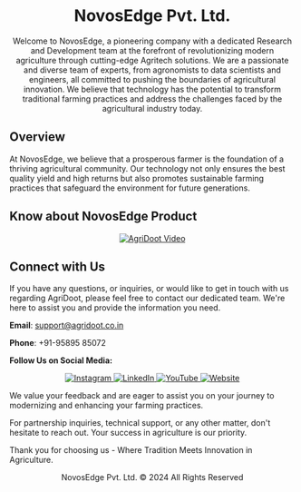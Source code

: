 <div align="center">

# NovosEdge Pvt. Ltd.

Welcome to NovosEdge, a pioneering company with a dedicated Research and Development team at the forefront of revolutionizing modern agriculture through cutting-edge Agritech solutions. We are a passionate and diverse team of experts, from agronomists to data scientists and engineers, all committed to pushing the boundaries of agricultural innovation. We believe that technology has the potential to transform traditional farming practices and address the challenges faced by the agricultural industry today.

</div>

## Overview

At NovosEdge, we believe that a prosperous farmer is the foundation of a thriving agricultural community. Our technology not only ensures the best quality yield and high returns but also promotes sustainable farming practices that safeguard the environment for future generations.

## Know about NovosEdge Product

<div align="center">

[![AgriDoot Video](https://img.youtube.com/vi/AZeCwOVYC78/0.jpg)](https://www.youtube.com/watch?v=AZeCwOVYC78)

</div>

## Connect with Us

If you have any questions, or inquiries, or would like to get in touch with us regarding AgriDoot, please feel free to contact our dedicated team. We're here to assist you and provide the information you need.

**Email**: [support@agridoot.co.in](mailto:support@agridoot.co.in)

**Phone**: +91-95895 85072

**Follow Us on Social Media:**

<div align="center">
  
<a href="https://www.instagram.com/agri_doot" target="_blank">
  <img src="https://img.shields.io/badge/Instagram-%23E4405F.svg?&style=for-the-badge&logo=instagram&logoColor=white" alt="Instagram">
</a>

<a href="https://www.linkedin.com/in/agridoot" target="_blank">
  <img src="https://img.shields.io/badge/LinkedIn-%230077B5.svg?&style=for-the-badge&logo=linkedin&logoColor=white" alt="LinkedIn">
</a>

<a href="https://www.youtube.com/@agri_doot" target="_blank">
  <img src="https://img.shields.io/badge/YouTube-%23FF0000.svg?&style=for-the-badge&logo=youtube&logoColor=white" alt="YouTube">
</a>

<a href="https://www.novosedge.xyz" target="_blank">
  <img src="https://img.shields.io/badge/Website-%23000000.svg?&style=for-the-badge&logo=website&logoColor=white" alt="Website">
</a>

</div>

We value your feedback and are eager to assist you on your journey to modernizing and enhancing your farming practices.

For partnership inquiries, technical support, or any other matter, don't hesitate to reach out. Your success in agriculture is our priority.

Thank you for choosing us - Where Tradition Meets Innovation in Agriculture.

<div align="center">

NovosEdge Pvt. Ltd. © 2024 All Rights Reserved

</div>
